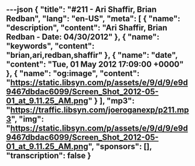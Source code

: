 ---json
{
  "title": "#211 - Ari Shaffir, Brian Redban",
  "lang": "en-US",
  "meta": [
    {
      "name": "description",
      "content": "Ari Shaffir, Brian Redban - Date: 04/30/2012"
    },
    {
      "name": "keywords",
      "content": "brian,ari,redban,shaffir"
    },
    {
      "name": "date",
      "content": "Tue, 01 May 2012 17:09:00 +0000"
    },
    {
      "name": "og:image",
      "content": "https://static.libsyn.com/p/assets/e/9/d/9/e9d9467dbdac6099/Screen_Shot_2012-05-01_at_9.11.25_AM.png"
    }
  ],
  "mp3": "https://traffic.libsyn.com/joeroganexp/p211.mp3",
  "img": "https://static.libsyn.com/p/assets/e/9/d/9/e9d9467dbdac6099/Screen_Shot_2012-05-01_at_9.11.25_AM.png",
  "sponsors": [],
  "transcription": false
}
---
<episode-header />

<timemark seconds="0" />

<transcribe-call-to-action />

<episode-footer />